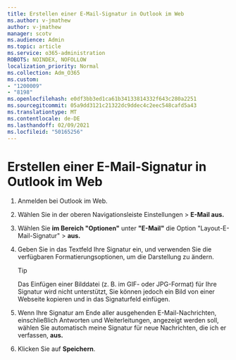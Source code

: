 ```yaml
---
title: Erstellen einer E-Mail-Signatur in Outlook im Web
ms.author: v-jmathew
author: v-jmathew
manager: scotv
ms.audience: Admin
ms.topic: article
ms.service: o365-administration
ROBOTS: NOINDEX, NOFOLLOW
localization_priority: Normal
ms.collection: Adm_O365
ms.custom:
- "1200009"
- "8198"
ms.openlocfilehash: e0df3bb3ed1ca61b34133814332f643c280a2251
ms.sourcegitcommit: 05a9dd3121c21322dc9ddec4c2eec548cafd5a43
ms.translationtype: MT
ms.contentlocale: de-DE
ms.lasthandoff: 02/09/2021
ms.locfileid: "50165256"
---
```

# <a name="create-email-signature-in-outlook-on-the-web"></a>Erstellen einer E-Mail-Signatur in Outlook im Web

1. Anmelden bei Outlook im Web.
2. Wählen Sie in der oberen Navigationsleiste Einstellungen  >  **E-Mail aus.**
3. Wählen Sie **im Bereich "Optionen"** unter **"E-Mail"** die Option "Layout-E-Mail-Signatur"   >  **aus.**
4. Geben Sie in das Textfeld Ihre Signatur ein, und verwenden Sie die verfügbaren Formatierungsoptionen, um die Darstellung zu ändern.

    > [!TIP]
    > Das Einfügen einer Bilddatei (z. B. im GIF- oder JPG-Format) für Ihre Signatur wird nicht unterstützt, Sie können jedoch ein Bild von einer Webseite kopieren und in das Signaturfeld einfügen.

5. Wenn Ihre Signatur am Ende aller ausgehenden E-Mail-Nachrichten, einschließlich Antworten und Weiterleitungen, angezeigt werden soll, wählen Sie automatisch meine Signatur für neue Nachrichten, die ich er verfassen, **aus.**
6. Klicken Sie auf **Speichern**.
